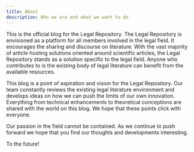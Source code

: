 ```yaml
---
title: About
description: Who we are and what we want to do
---
```


This is the official blog for the Legal Repository. The Legal Repository is envisioned as a platform for all members involved in the legal field. It encourages the sharing and discourse on literature. With the vast majority of article hosting solutions oriented around scientific articles, the Legal Repository stands as a solution specific to the legal field. Anyone who contributes to is the existing body of legal literature can benefit from the available resources.

This blog is a point of aspiration and vision for the Legal Repository. Our team constantly reviews the existing legal literature environment and develops ideas on how we can push the limits of our own innovation. Everything from technical enhancements to theoretical conceptions are shared with the world on this blog. We hope that these points click with everyone.

Our passion in the field cannot be contained. As we continue to push forward we hope that you find our thoughts and developments interesting.

To the future!
